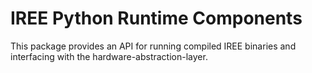 # IREE Python Runtime Components

This package provides an API for running compiled IREE binaries and interfacing
with the hardware-abstraction-layer.

